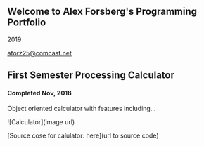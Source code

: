 ## Welcome to Alex Forsberg's Programming Portfolio
2019

aforz25@comcast.net

## First Semester Processing Calculator
#### Completed Nov, 2018
Object oriented calculator with features including...


![Calculator](image url)

[Source cose for calulator: here](url to source code)
